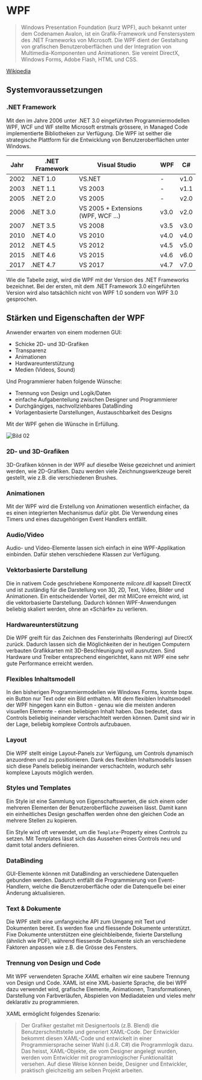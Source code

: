 # WPF

> Windows Presentation Foundation (kurz WPF), auch bekannt unter dem Codenamen Avalon, ist ein Grafik-Framework und Fenstersystem des .NET Frameworks von Microsoft. Die WPF dient der Gestaltung von grafischen Benutzeroberflächen und der Integration von Multimedia-Komponenten und Animationen. Sie vereint DirectX, Windows Forms, Adobe Flash, HTML und CSS.

[Wikipedia](https://de.wikipedia.org/wiki/Windows_Presentation_Foundation)

## Systemvoraussetzungen 

### .NET Framework

Mit den im Jahre 2006 unter .NET 3.0 eingeführten Programmiermodellen WPF, WCF und WF stellte Microsoft erstmals grössere, in Managed Code implementierte Bibliotheken zur Verfügung. Die WPF ist seither die strategische Plattform für die Entwicklung von Benutzeroberflächen unter Windows. 

| Jahr | .NET Framework | Visual Studio                       | WPF          | C#   |
| ---- | -------------- | ----------------------------------- | ------------ | ---- |
| 2002 | .NET 1.0       | VS.NET                              |   -          | v1.0 |
| 2003 | .NET 1.1       | VS 2003                             |   -          | v1.1 |
| 2005 | .NET 2.0       | VS 2005                             |   -          | v2.0 |
| 2006 | .NET 3.0       | VS 2005 + Extensions (WPF, WCF ...) | v3.0         | v2.0 |
| 2007 | .NET 3.5       | VS 2008                             | v3.5         | v3.0 |
| 2010 | .NET 4.0       | VS 2010                             | v4.0         | v4.0 |
| 2012 | .NET 4.5       | VS 2012                             | v4.5         | v5.0 |
| 2015 | .NET 4.6       | VS 2015                             | v4.6         | v6.0 |
| 2017 | .NET 4.7       | VS 2017                             | v4.7         | v7.0 |

Wie die Tabelle zeigt, wird die WPF mit der Version des .NET Frameworks bezeichnet. Bei der ersten, mit dem .NET Framework 3.0 eingeführten Version wird also tatsächlich nicht von WPF 1.0 sondern von WPF 3.0 gesprochen. 

## Stärken und Eigenschaften der WPF

Anwender erwarten von einem modernen GUI:  

* Schicke 2D- und 3D-Grafiken
* Transparenz 
* Animationen  
* Hardwareunterstützung
* Medien (Videos, Sound)

Und Programmierer haben folgende Wünsche:  

* Trennung von Design und Logik/Daten 
* einfache Aufgabenteilung zwischen Designer und Programmierer 
* Durchgängiges, nachvollziehbares DataBinding 
* Vorlagenbasierte Darstellungen, Austauschbarkeit des Designs

Mit der WPF gehen die Wünsche in Erfüllung. 

![Bild 02](res/01.jpg)

### 2D- und 3D-Grafiken 

3D-Grafiken können in der WPF auf dieselbe Weise gezeichnet und animiert werden, wie 2D-Grafiken. Dazu werden viele Zeichnungswerkzeuge bereit gestellt, wie z.B. die verschiedenen Brushes. 

### Animationen 

Mit der WPF wird die Erstellung von Animationen wesentlich einfacher, da es einen integrierten Mechanismus dafür gibt. Die Verwendung eines Timers und eines dazugehörigen Event Handlers entfällt.  

### Audio/Video 

Audio- und Video-Elemente lassen sich einfach in eine WPF-Applikation einbinden. Dafür stehen verschiedene Klassen zur Verfügung. 

### Vektorbasierte Darstellung 

Die in nativem Code geschriebene Komponente _milcore.dll_ kapselt DirectX und ist zuständig für die Darstellung von 3D, 2D, Text, Video, Bilder und Animationen. Ein entscheidender Vorteil, der mit MilCore erreicht wird, ist die vektorbasierte Darstellung. Dadurch können WPF-Anwendungen beliebig skaliert werden, ohne an «Schärfe» zu verlieren. 

### Hardwareunterstützung  

Die WPF greift für das Zeichnen des Fensterinhalts (Rendering) auf DirectX zurück. Dadurch lassen sich die Möglichkeiten der in heutigen Computern verbauten Grafikkarten mit 3D-Beschleunigung voll ausnutzen. Sind Hardware und Treiber entsprechend eingerichtet, kann mit WPF eine sehr gute Performance erreicht werden.  

### Flexibles Inhaltsmodell  

In den bisherigen Programmiermodellen wie Windows Forms, konnte bspw. ein Button nur Text oder ein Bild enthalten. Mit dem flexiblen Inhaltsmodell der WPF hingegen kann ein Button - genau wie die meisten anderen visuellen Elemente - einen beliebigen Inhalt haben. Das bedeutet, dass Controls beliebig ineinander verschachtelt werden können. Damit sind wir in der Lage, beliebig komplexe Controls aufzubauen.

### Layout 

Die WPF stellt einige Layout-Panels zur Verfügung, um Controls dynamisch anzuordnen und zu positionieren. Dank des flexiblen Inhaltsmodells lassen sich diese Panels beliebig ineinander verschachteln, wodurch sehr komplexe Layouts möglich werden. 

### Styles und Templates 

Ein Style ist eine Sammlung von Eigenschaftswerten, die sich einem oder mehreren Elementen der Benutzeroberfläche zuweisen lässt. Damit kann ein einheitliches Design geschaffen werden ohne den gleichen Code an mehrere Stellen zu kopieren. 

Ein Style wird oft verwendet, um die `Template`-Property eines Controls zu setzen. Mit Templates lässt sich das Aussehen eines Controls neu und damit total anders definieren. 

### DataBinding 

GUI-Elemente können mit DataBinding an verschiedene Datenquellen gebunden werden. Dadurch entfällt die Programmierung von Event-Handlern, welche die Benutzeroberfläche oder die Datenquelle bei einer Änderung aktualisieren. 

### Text & Dokumente 

Die WPF stellt eine umfangreiche API zum Umgang mit Text und Dokumenten bereit. Es werden fixe und fliessende Dokumente unterstützt. Fixe Dokumente unterstützen eine gleichbleibende, fixierte Darstellung (ähnlich wie PDF), während fliessende Dokumente sich an verschiedene Faktoren anpassen wie z.B. die Grösse des Fensters. 

### Trennung von Design und Code

 Mit WPF verwendeten Sprache *XAML* erhalten wir eine saubere Trennung von Design und Code. XAML ist eine XML-basierte Sprache, die bei WPF dazu verwendet wird, grafische Elemente, Animationen, Transformationen, Darstellung von Farbverläufen,  Abspielen von Mediadateien und vieles mehr deklarativ zu programmieren.
 
 XAML ermöglicht folgendes Szenario: 
 
 > Der Grafiker gestaltet mit Designertools (z.B. Blend) die Benutzerschnittstelle und generiert XAML-Code. Der Entwickler bekommt diesen XAML-Code und entwickelt in einer Programmiersprache seiner Wahl (i.d.R. C#) die Programmlogik dazu. Das heisst, XAML-Objekte, die vom Designer angelegt wurden, werden vom Entwickler mit programmlogischer Funktionalität versehen. Auf diese Weise können beide, Designer und Entwickler, praktisch gleichzeitig am selben Projekt arbeiten. 

 

